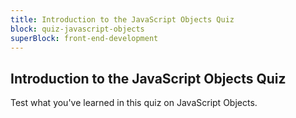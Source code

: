 ```yaml
---
title: Introduction to the JavaScript Objects Quiz
block: quiz-javascript-objects
superBlock: front-end-development
---
```


## Introduction to the JavaScript Objects Quiz

Test what you've learned in this quiz on JavaScript Objects.
